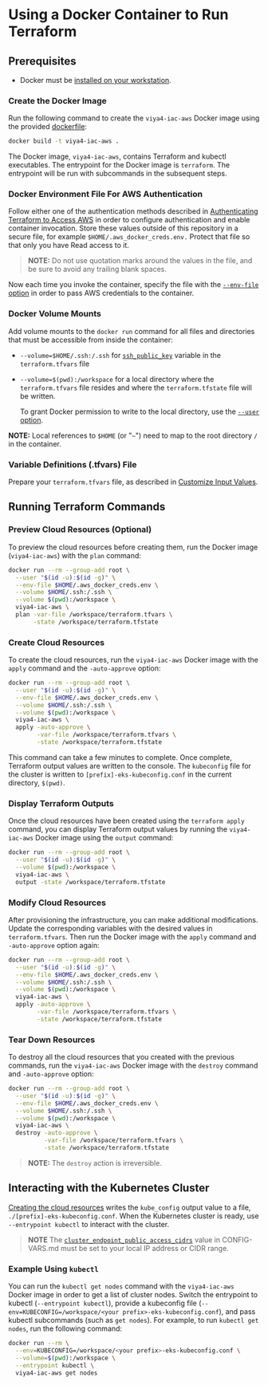 # Using a Docker Container to Run Terraform

## Prerequisites

- Docker must be [installed on your workstation](../../README.md#docker-requirements).

### Create the Docker Image

Run the following command to create the `viya4-iac-aws` Docker image using the provided [dockerfile](../../Dockerfile):

```bash
docker build -t viya4-iac-aws .
```

The Docker image, `viya4-iac-aws`, contains Terraform and kubectl executables. The entrypoint for the Docker image is `terraform`. The entrypoint will be run with subcommands in the subsequent steps.

### Docker Environment File For AWS Authentication

Follow either one of the authentication methods described in [Authenticating Terraform to Access AWS](./TerraformAWSAuthentication.md) in order to configure authentication and enable container invocation. Store these values outside of this repository in a secure file, for example
`$HOME/.aws_docker_creds.env.` Protect that file so that only you have Read access to it.

> **NOTE:** Do not use quotation marks around the values in the file, and be sure to avoid any trailing blank spaces.

Now each time you invoke the container, specify the file with the [`--env-file` option](https://docs.docker.com/engine/reference/commandline/run/#set-environment-variables--e---env---env-file) in order to pass AWS credentials to the container.

### Docker Volume Mounts

Add volume mounts to the `docker run` command for all files and directories that must be accessible from inside the container:

- `--volume=$HOME/.ssh:/.ssh` for [`ssh_public_key`](../CONFIG-VARS.md#required-variables) variable in the `terraform.tfvars` file
- `--volume=$(pwd):/workspace` for a local directory where the `terraform.tfvars` file resides and where the `terraform.tfstate` file will be written. 
 
    To grant Docker permission to write to the local directory, use the [`--user` option](https://docs.docker.com/engine/reference/run/#user).

**NOTE:** Local references to `$HOME` (or "`~`") need to map to the root directory `/` in the container.

### Variable Definitions (.tfvars) File

Prepare your `terraform.tfvars` file, as described in [Customize Input Values](../../README.md#customize-input-values).

## Running Terraform Commands

### Preview Cloud Resources (Optional)

To preview the cloud resources before creating them, run the Docker image (`viya4-iac-aws`) with the `plan` command:

```bash
docker run --rm --group-add root \
  --user "$(id -u):$(id -g)" \
  --env-file $HOME/.aws_docker_creds.env \
  --volume $HOME/.ssh:/.ssh \
  --volume $(pwd):/workspace \
  viya4-iac-aws \
  plan -var-file /workspace/terraform.tfvars \
       -state /workspace/terraform.tfstate  
```

### Create Cloud Resources

To create the cloud resources, run the `viya4-iac-aws` Docker image with the `apply` command and the `-auto-approve` option:

```bash
docker run --rm --group-add root \
  --user "$(id -u):$(id -g)" \
  --env-file $HOME/.aws_docker_creds.env \
  --volume $HOME/.ssh:/.ssh \
  --volume $(pwd):/workspace \
  viya4-iac-aws \
  apply -auto-approve \
        -var-file /workspace/terraform.tfvars \
        -state /workspace/terraform.tfstate 
```

This command can take a few minutes to complete. Once complete, Terraform output values are written to the console. The `kubeconfig` file for the cluster is written to `[prefix]-eks-kubeconfig.conf` in the current directory, `$(pwd)`.

### Display Terraform Outputs

Once the cloud resources have been created using the `terraform apply` command, you can display Terraform output values by running the `viya4-iac-aws` Docker image using the `output` command:

```bash
docker run --rm --group-add root \
  --user "$(id -u):$(id -g)" \
  --volume $(pwd):/workspace \
  viya4-iac-aws \
  output -state /workspace/terraform.tfstate 
```

### Modify Cloud Resources

After provisioning the infrastructure, you can make additional modifications. Update the corresponding variables with the desired values in `terraform.tfvars`. Then run the Docker image with the `apply` command and `-auto-approve` option again:

```bash
docker run --rm --group-add root \
  --user "$(id -u):$(id -g)" \
  --env-file $HOME/.aws_docker_creds.env \
  --volume $HOME/.ssh:/.ssh \
  --volume $(pwd):/workspace \
  viya4-iac-aws \
  apply -auto-approve \
        -var-file /workspace/terraform.tfvars \
        -state /workspace/terraform.tfstate 
```

### Tear Down Resources

To destroy all the cloud resources that you created with the previous commands, run the `viya4-iac-aws` Docker image with the `destroy` command and `-auto-approve` option:

```bash
docker run --rm --group-add root \
  --user "$(id -u):$(id -g)" \
  --env-file $HOME/.aws_docker_creds.env \
  --volume $HOME/.ssh:/.ssh \
  --volume $(pwd):/workspace \
  viya4-iac-aws \
  destroy -auto-approve \
          -var-file /workspace/terraform.tfvars \
          -state /workspace/terraform.tfstate
```

> **NOTE:** The `destroy` action is irreversible.

## Interacting with the Kubernetes Cluster

[Creating the cloud resources](#create-cloud-resources) writes the `kube_config` output value to a file, `./[prefix]-eks-kubeconfig.conf`. When the Kubernetes cluster is ready, use `--entrypoint kubectl` to interact with the cluster.

> **NOTE** The [`cluster_endpoint_public_access_cidrs`](../CONFIG-VARS.md#admin-access) value in CONFIG-VARS.md must be set to your local IP address or CIDR range.

### Example Using `kubectl`

You can run the `kubectl get nodes` command with the `viya4-iac-aws` Docker image in order to get a list of cluster nodes. Switch the entrypoint to kubectl (`--entrypoint kubectl`), provide a kubeconfig file (`--env=KUBECONFIG=/workspace/<your prefix>-eks-kubeconfig.conf`), and pass kubectl subcommands (such as `get nodes`). For example, to run `kubectl get nodes`, run the following command:

```bash
docker run --rm \
  --env=KUBECONFIG=/workspace/<your prefix>-eks-kubeconfig.conf \
  --volume=$(pwd):/workspace \
  --entrypoint kubectl \
  viya4-iac-aws get nodes
```
